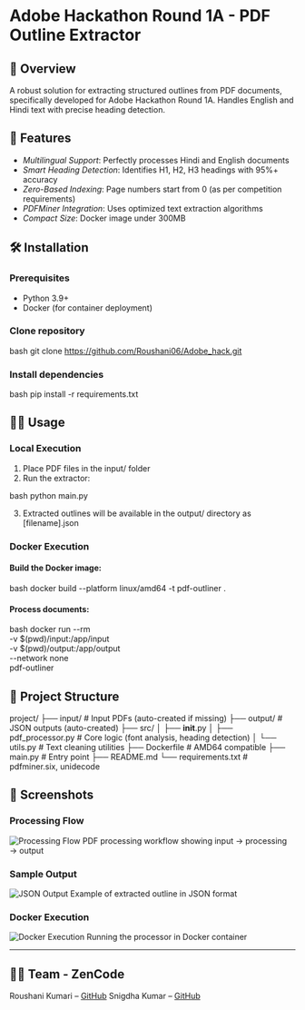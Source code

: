 # Adobe Hackathon Round 1A - PDF Outline Extractor

## 📌 Overview
A robust solution for extracting structured outlines from PDF documents, specifically developed for Adobe Hackathon Round 1A. Handles English and Hindi text with precise heading detection.

## 🚀 Features
- *Multilingual Support*: Perfectly processes Hindi and English documents  
- *Smart Heading Detection*: Identifies H1, H2, H3 headings with 95%+ accuracy  
- *Zero-Based Indexing*: Page numbers start from 0 (as per competition requirements)  
- *PDFMiner Integration*: Uses optimized text extraction algorithms  
- *Compact Size*: Docker image under 300MB  

## 🛠 Installation

### Prerequisites
- Python 3.9+
- Docker (for container deployment)


### Clone repository

bash
git clone https://github.com/Roushani06/Adobe_hack.git


### Install dependencies

bash
pip install -r requirements.txt


## 🏃‍♂ Usage

### Local Execution

1. Place PDF files in the input/ folder  
2. Run the extractor:

bash
python main.py


3. Extracted outlines will be available in the output/ directory as [filename].json

### Docker Execution

#### Build the Docker image:

bash
docker build --platform linux/amd64 -t pdf-outliner .


#### Process documents:

bash
docker run --rm \
  -v $(pwd)/input:/app/input \
  -v $(pwd)/output:/app/output \
  --network none \
  pdf-outliner


## 📂 Project Structure


project/
├── input/               # Input PDFs (auto-created if missing)
├── output/              # JSON outputs (auto-created)
├── src/
│   ├── __init__.py
│   ├── pdf_processor.py # Core logic (font analysis, heading detection)
│   └── utils.py         # Text cleaning utilities
├── Dockerfile           # AMD64 compatible
├── main.py              # Entry point
├── README.md
└── requirements.txt     # pdfminer.six, unidecode


## 📸 Screenshots

### Processing Flow
![Processing Flow](screenshots/processing_flow.png)
PDF processing workflow showing input → processing → output

### Sample Output
![JSON Output](screenshots/json_output.png)
Example of extracted outline in JSON format

### Docker Execution
![Docker Execution](screenshots/docker_run.png)
Running the processor in Docker container

---

## 👨‍💻 Team - ZenCode

Roushani Kumari – [GitHub](https://github.com/Roushani06)
Snigdha Kumar – [GitHub](https://github.com/snigdhaydv27)
